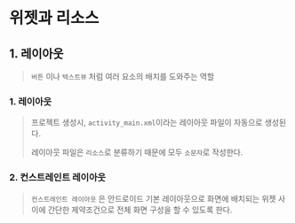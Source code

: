 # 위젯과 리소스

## 1. 레이아웃

> `버튼` 이나 `텍스트뷰` 처럼 여러 요소의 배치를 도와주는 역할

### 1. 레이아웃

> 프로젝트 생성시, `activity_main.xml`이라는 레이아웃 파일이 자동으로 생성된다.
>
> 레이아웃 파일은 `리소스`로 분류하기 때문에 모두 `소문자`로 작성한다.



### 2. 컨스트레인트 레이아웃

> `컨스트레인트 레이아웃` 은 안드로이드 기본 레이아웃으로 화면에 배치되는 위젯 사이에 간단한 제약조건으로 전체 화면 구성을 할 수 있도록 한다.
